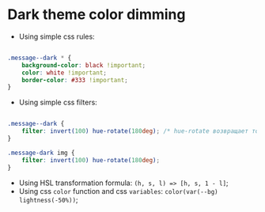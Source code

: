 # Dark theme color dimming

- Using simple css rules:

```css

.message--dark * {
    background-color: black !important;
    color: white !important;
    border-color: #333 !important;
}

```

- Using simple css filters:

```css

.message--dark {
    filter: invert(100) hue-rotate(180deg); /* hue-rotate возвращает тона обратно */
}

.message-dark img {
    filter: invert(100) hue-rotate(180deg);
}

```

- Using HSL transformation formula: `(h, s, l) => [h, s, 1 - l]`;
- Using css `color` function and css `variables`: `color(var(--bg) lightness(-50%))`;
